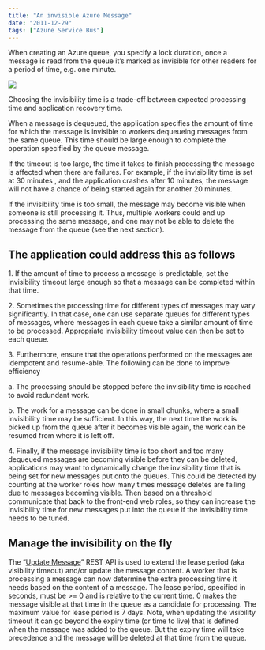 ```yaml
---
title: "An invisible Azure Message"
date: "2011-12-29"
tags: ["Azure Service Bus"]
---
```


When creating an Azure queue, you specify a lock duration, once a message is read from the queue it’s marked as invisible for other readers for a period of time, e.g. one minute.

![](/images/./image.axd?picture=image_thumb_145.png)

Choosing the invisibility time is a trade-off between expected processing time and application recovery time.

When a message is dequeued, the application specifies the amount of time for which the message is invisible to workers dequeueing messages from the same queue. This time should be large enough to complete the operation specified by the queue message.

If the timeout is too large, the time it takes to finish processing the message is affected when there are failures. For example, if the invisibility time is set at 30 minutes , and the application crashes after 10 minutes, the message will not have a chance of being started again for another 20 minutes.

If the invisibility time is too small, the message may become visible when someone is still processing it. Thus, multiple workers could end up processing the same message, and one may not be able to delete the message from the queue (see the next section). 

## The application could address this as follows

1\. If the amount of time to process a message is predictable, set the invisibility timeout large enough so that a message can be completed within that time.

2\. Sometimes the processing time for different types of messages may vary significantly. In that case, one can use separate queues for different types of messages, where messages in each queue take a similar amount of time to be processed. Appropriate invisibility timeout value can then be set to each queue. 

3\. Furthermore, ensure that the operations performed on the messages are idempotent and resume-able. The following can be done to improve efficiency

a. The processing should be stopped before the invisibility time is reached to avoid redundant work. 

b. The work for a message can be done in small chunks, where a small invisibility time may be sufficient. In this way, the next time the work is picked up from the queue after it becomes visible again, the work can be resumed from where it is left off.

4\. Finally, if the message invisibility time is too short and too many dequeued messages are becoming visible before they can be deleted, applications may want to dynamically change the invisibility time that is being set for new messages put onto the queues. This could be detected by counting at the worker roles how many times message deletes are failing due to messages becoming visible. Then based on a threshold communicate that back to the front-end web roles, so they can increase the invisibility time for new messages put into the queue if the invisibility time needs to be tuned.

## Manage the invisibility on the fly

The “[Update Message](http://msdn.microsoft.com/en-us/library/hh452234.aspx)” REST API is used to extend the lease period (aka visibility timeout) and/or update the message content. A worker that is processing a message can now determine the extra processing time it needs based on the content of a message. The lease period, specified in seconds, must be >= 0 and is relative to the current time. 0 makes the message visible at that time in the queue as a candidate for processing. The maximum value for lease period is 7 days. Note, when updating the visibility timeout it can go beyond the expiry time (or time to live) that is defined when the message was added to the queue. But the expiry time will take precedence and the message will be deleted at that time from the queue.
